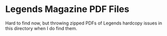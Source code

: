# Legends Magazine PDF Files

Hard to find now, but throwing zipped PDFs of Legends hardcopy issues in this directory when I do find them.

